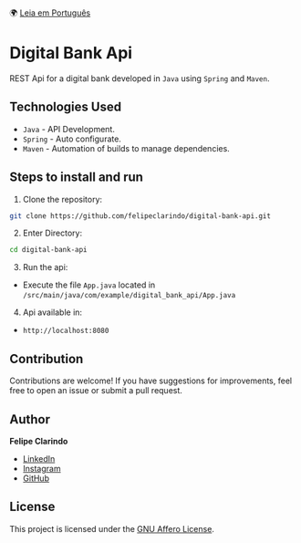 🌍 [Leia em Português](README.pt-BR.md)

# Digital Bank Api

REST Api for a digital bank developed in `Java` using `Spring` and `Maven`.

## Technologies Used

- `Java` - API Development.
- `Spring` - Auto configurate.
- `Maven` - Automation of builds to manage dependencies.

## Steps to install and run

1. Clone the repository:

```bash
git clone https://github.com/felipeclarindo/digital-bank-api.git
```

2. Enter Directory:

```bash
cd digital-bank-api
```

3. Run the api:

- Execute the file `App.java` located in `/src/main/java/com/example/digital_bank_api/App.java`

4. Api available in:

- `http://localhost:8080`

## Contribution

Contributions are welcome! If you have suggestions for improvements, feel free to open an issue or submit a pull request.

## Author

**Felipe Clarindo**

- [LinkedIn](https://www.linkedin.com/in/felipeclarindo)
- [Instagram](https://www.instagram.com/lipethecoder)
- [GitHub](https://github.com/felipeclarindo)

## License

This project is licensed under the [GNU Affero License](https://www.gnu.org/licenses/agpl-3.0.html).
